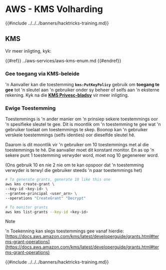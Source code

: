 # AWS - KMS Volharding

{{#include ../../../banners/hacktricks-training.md}}

## KMS

Vir meer inligting, kyk:

{{#ref}}
../aws-services/aws-kms-enum.md
{{#endref}}

### Gee toegang via KMS-beleide

'n Aanvaller kan die toestemming **`kms:PutKeyPolicy`** gebruik om **toegang te gee** tot 'n sleutel aan 'n gebruiker onder sy beheer of selfs aan 'n eksterne rekening. Kyk na die [**KMS Privesc-bladsy**](../aws-privilege-escalation/aws-kms-privesc.md) vir meer inligting.

### Ewige Toestemming

Toestemmings is 'n ander manier om 'n prinsiep sekere toestemmings oor 'n spesifieke sleutel te gee. Dit is moontlik om 'n toestemming te gee wat 'n gebruiker toelaat om toestemmings te skep. Boonop kan 'n gebruiker verskeie toestemmings (selfs identies) oor dieselfde sleutel hê.

Daarom is dit moontlik vir 'n gebruiker om 10 toestemmings met al die toestemmings te hê. Die aanvaller moet dit konstant monitor. En as op 'n sekere punt 1 toestemming verwyder word, moet nog 10 gegenereer word.

(Ons gebruik 10 en nie 2 nie om te kan opspoor dat 'n toestemming verwyder is terwyl die gebruiker steeds 'n paar toestemmings het)
```bash
# To generate grants, generate 10 like this one
aws kms create-grant \
--key-id <key-id> \
--grantee-principal <user_arn> \
--operations "CreateGrant" "Decrypt"

# To monitor grants
aws kms list-grants --key-id <key-id>
```
> [!NOTE]
> 'n Toekenning kan slegs toestemmings gee vanaf hierdie: [https://docs.aws.amazon.com/kms/latest/developerguide/grants.html#terms-grant-operations](https://docs.aws.amazon.com/kms/latest/developerguide/grants.html#terms-grant-operations)

{{#include ../../../banners/hacktricks-training.md}}
